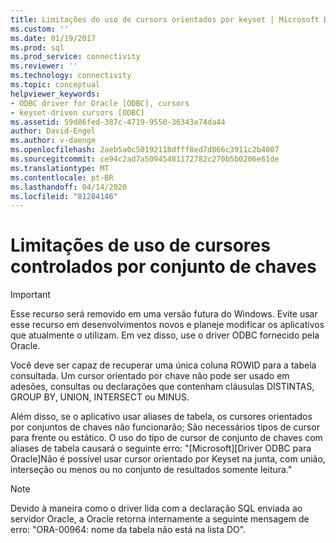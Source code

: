 ```yaml
---
title: Limitações do uso de cursors orientados por keyset | Microsoft Docs
ms.custom: ''
ms.date: 01/19/2017
ms.prod: sql
ms.prod_service: connectivity
ms.reviewer: ''
ms.technology: connectivity
ms.topic: conceptual
helpviewer_keywords:
- ODBC driver for Oracle [ODBC], cursors
- keyset-driven cursors [ODBC]
ms.assetid: 59d86fed-387c-4719-9550-36343e74da44
author: David-Engel
ms.author: v-daenge
ms.openlocfilehash: 2aeb5a0c50192118dfff8ed7d866c3911c2b4007
ms.sourcegitcommit: ce94c2ad7a50945481172782c270b5b0206e61de
ms.translationtype: MT
ms.contentlocale: pt-BR
ms.lasthandoff: 04/14/2020
ms.locfileid: "81284146"
---
```

# <a name="limitations-of-using-keyset-driven-cursors"></a>Limitações de uso de cursores controlados por conjunto de chaves
> [!IMPORTANT]  
>  Esse recurso será removido em uma versão futura do Windows. Evite usar esse recurso em desenvolvimentos novos e planeje modificar os aplicativos que atualmente o utilizam. Em vez disso, use o driver ODBC fornecido pela Oracle.  
  
 Você deve ser capaz de recuperar uma única coluna ROWID para a tabela consultada. Um cursor orientado por chave não pode ser usado em adesões, consultas ou declarações que contenham cláusulas DISTINTAS, GROUP BY, UNION, INTERSECT ou MINUS.  
  
 Além disso, se o aplicativo usar aliases de tabela, os cursores orientados por conjuntos de chaves não funcionarão; São necessários tipos de cursor para frente ou estático. O uso do tipo de cursor de conjunto de chaves com aliases de tabela causará o seguinte erro: "[Microsoft][Driver ODBC para Oracle]Não é possível usar cursor orientado por Keyset na junta, com união, interseção ou menos ou no conjunto de resultados somente leitura."  
  
> [!NOTE]  
>  Devido à maneira como o driver lida com a declaração SQL enviada ao servidor Oracle, a Oracle retorna internamente a seguinte mensagem de erro: "ORA-00964: nome da tabela não está na lista DO".
